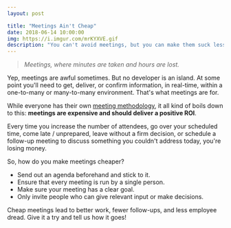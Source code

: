 ```yaml
---
layout: post

title: "Meetings Ain't Cheap"
date: 2018-06-14 10:00:00
img: https://i.imgur.com/mrKYXVE.gif
description: "You can't avoid meetings, but you can make them suck less"
---
```


>_Meetings, where minutes are taken and hours are lost._

Yep, meetings are awful sometimes. But no developer is an island. At some point you'll need to get, deliver, or confirm information, in real-time, within a one-to-many or many-to-many environment. That's what meetings are for.

While everyone has their own [meeting methodology](https://www.getminute.com/how-to-run-a-meeting-like-google-apple-amazon-and-facebook/), it all kind of boils down to this: **meetings are expensive and should deliver a positive ROI**.

Every time you increase the number of attendees, go over your scheduled time, come late / unprepared, leave without a firm decision, or schedule a follow-up meeting to discuss something you couldn't address today, you're losing money.

So, how do you make meetings cheaper? 

- Send out an agenda beforehand and stick to it. 
- Ensure that every meeting is run by a single person. 
- Make sure your meeting has a clear goal. 
- Only invite people who can give relevant input or make decisions.

Cheap meetings lead to better work, fewer follow-ups, and less employee dread. Give it a try and tell us how it goes!